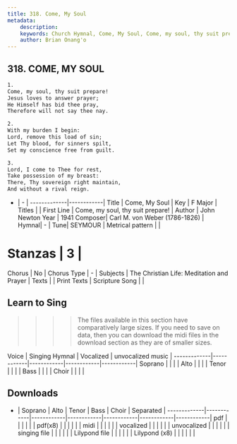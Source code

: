 ```yaml
---
title: 318. Come, My Soul
metadata:
    description: 
    keywords: Church Hymnal, Come, My Soul, Come, my soul, thy suit prepare!, 
    author: Brian Onang'o
---
```



## 318. COME, MY SOUL

```txt
1.
Come, my soul, thy suit prepare! 
Jesus loves to answer prayer; 
He Himself has bid thee pray, 
Therefore will not say thee nay. 

2.
With my burden I begin: 
Lord, remove this load of sin; 
Let Thy blood, for sinners spilt, 
Set my conscience free from guilt. 

3.
Lord, I come to Thee for rest, 
Take possession of my breast: 
There, Thy sovereign right maintain, 
And without a rival reign.
```

- |   -  |
-------------|------------|
Title | Come, My Soul |
Key | F Major |
Titles |  |
First Line | Come, my soul, thy suit prepare! |
Author | John Newton
Year | 1941
Composer| Carl M. von Weber (1786-1826) |
Hymnal|  - |
Tune| SEYMOUR |
Metrical pattern | |
# Stanzas | 3 |
Chorus | No |
Chorus Type | - |
Subjects | The Christian Life: Meditation and Prayer |
Texts |  |
Print Texts | 
Scripture Song |  |
  
## Learn to Sing

>>>> The files available in this section have comparatively large sizes. If you need to save on data, then you can download the midi files in the download section as they are of smaller sizes.

Voice |  Singing Hymnal | Vocalized | unvocalized music |
-------------|------------|------------|------------|------------|
Soprano | | | |
Alto | | | |
Tenor | | | |
Bass | | | |
Choir | | | |

## Downloads

- |  Soprano | Alto | Tenor | Bass | Choir | Separated |
-------------|------------|------------|------------|------------|------------|------------|
pdf | | | | | |
pdf(x8) | | | | | |
midi | | | | | |
vocalized | | | | | |
unvocalized | | | | | |
singing file | | | | | |
Lilypond file | | | | | |
Lilypond (x8) | | | | | |
  